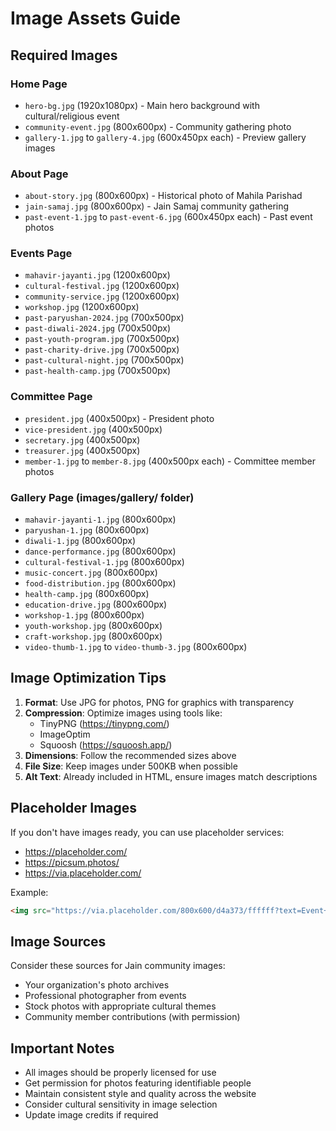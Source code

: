 # Image Assets Guide

## Required Images

### Home Page
- `hero-bg.jpg` (1920x1080px) - Main hero background with cultural/religious event
- `community-event.jpg` (800x600px) - Community gathering photo
- `gallery-1.jpg` to `gallery-4.jpg` (600x450px each) - Preview gallery images

### About Page
- `about-story.jpg` (800x600px) - Historical photo of Mahila Parishad
- `jain-samaj.jpg` (800x600px) - Jain Samaj community gathering
- `past-event-1.jpg` to `past-event-6.jpg` (600x450px each) - Past event photos

### Events Page
- `mahavir-jayanti.jpg` (1200x600px)
- `cultural-festival.jpg` (1200x600px)
- `community-service.jpg` (1200x600px)
- `workshop.jpg` (1200x600px)
- `past-paryushan-2024.jpg` (700x500px)
- `past-diwali-2024.jpg` (700x500px)
- `past-youth-program.jpg` (700x500px)
- `past-charity-drive.jpg` (700x500px)
- `past-cultural-night.jpg` (700x500px)
- `past-health-camp.jpg` (700x500px)

### Committee Page
- `president.jpg` (400x500px) - President photo
- `vice-president.jpg` (400x500px)
- `secretary.jpg` (400x500px)
- `treasurer.jpg` (400x500px)
- `member-1.jpg` to `member-8.jpg` (400x500px each) - Committee member photos

### Gallery Page (images/gallery/ folder)
- `mahavir-jayanti-1.jpg` (800x600px)
- `paryushan-1.jpg` (800x600px)
- `diwali-1.jpg` (800x600px)
- `dance-performance.jpg` (800x600px)
- `cultural-festival-1.jpg` (800x600px)
- `music-concert.jpg` (800x600px)
- `food-distribution.jpg` (800x600px)
- `health-camp.jpg` (800x600px)
- `education-drive.jpg` (800x600px)
- `workshop-1.jpg` (800x600px)
- `youth-workshop.jpg` (800x600px)
- `craft-workshop.jpg` (800x600px)
- `video-thumb-1.jpg` to `video-thumb-3.jpg` (800x600px)

## Image Optimization Tips

1. **Format**: Use JPG for photos, PNG for graphics with transparency
2. **Compression**: Optimize images using tools like:
   - TinyPNG (https://tinypng.com/)
   - ImageOptim
   - Squoosh (https://squoosh.app/)
3. **Dimensions**: Follow the recommended sizes above
4. **File Size**: Keep images under 500KB when possible
5. **Alt Text**: Already included in HTML, ensure images match descriptions

## Placeholder Images

If you don't have images ready, you can use placeholder services:
- https://placeholder.com/
- https://picsum.photos/
- https://via.placeholder.com/

Example:
```html
<img src="https://via.placeholder.com/800x600/d4a373/ffffff?text=Event+Photo" alt="Event">
```

## Image Sources

Consider these sources for Jain community images:
- Your organization's photo archives
- Professional photographer from events
- Stock photos with appropriate cultural themes
- Community member contributions (with permission)

## Important Notes

- All images should be properly licensed for use
- Get permission for photos featuring identifiable people
- Maintain consistent style and quality across the website
- Consider cultural sensitivity in image selection
- Update image credits if required
